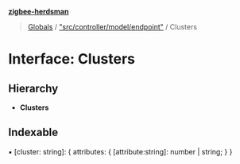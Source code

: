 **[zigbee-herdsman](../README.md)**

> [Globals](../README.md) / ["src/controller/model/endpoint"](../modules/_src_controller_model_endpoint_.md) / Clusters

# Interface: Clusters

## Hierarchy

* **Clusters**

## Indexable

▪ [cluster: string]: { attributes: { [attribute:string]: number \| string;  }  }
